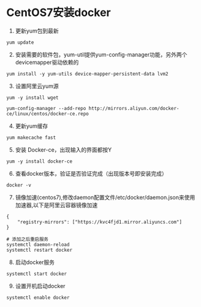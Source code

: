 # CentOS7安装docker

1. 更新yum包到最新

```
yum update
```

2. 安装需要的软件包，yum-util提供yum-config-manager功能，另外两个devicemapper驱动依赖的

```
yum install -y yum-utils device-mapper-persistent-data lvm2
```
3. 设置阿里云yum源

```
yum -y install wget

yum-config-manager --add-repo http://mirrors.aliyun.com/docker-ce/linux/centos/docker-ce.repo
```

4. 更新yum缓存

```
yum makecache fast
```

5. 安装 Docker-ce，出现输入的界面都按Y

```
yum -y install docker-ce
```

6. 查看docker版本，验证是否验证完成（出现版本号即安装完成）

```
docker -v   
```

7. 镜像加速(centos7),修改daemon配置文件/etc/docker/daemon.json来使用加速器,以下是阿里云容器镜像加速

```
{ 
    "registry-mirrors": ["https://kvc4fjd1.mirror.aliyuncs.com"] 
}

# 添加之后重启服务
systemctl daemon-reload
systemctl restart docker
```

8. 启动docker服务

```
systemctl start docker
```

9. 设置开机启动docker 

```
systemctl enable docker
```
